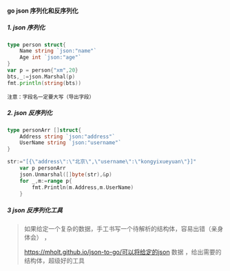 #### go  json 序列化和反序列化



##### 1. json 序列化

```go
type person struct{
	Name string `json:"name"`
	Age int `json:"age"`
}
var p = person{"xm",20}
bts,_:=json.Marshal(p)
fmt.println(string(bts))

```

`注意：字段名一定要大写（导出字段）`

##### 2. json 反序列化

```go
type personArr []struct{
	Address string `json:"address"`
	UserName string `json:"username"`
}

str:="[{\"address\":\"北京\",\"username\":\"kongyixueyuan\"}]"
	var p personArr
	json.Unmarshal([]byte(str),&p)
	for _,m:=range p{
		fmt.Println(m.Address,m.UserName)
	}
```



##### 3 json 反序列化工具

> 如果给定一个复杂的数据，手工书写一个待解析的结构体，容易出错（亲身体会） ，
>
> https://mholt.github.io/json-to-go/可以将给定的json 数据 ，给出需要的结构体，超级好的工具